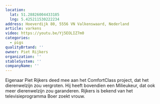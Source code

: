 ```yaml
---
location:
  lat: 51.28826004433185
  lng: 5.425211530222234
address: Hoeverdijk 80, 5556 VN Valkenswaard, Nederland
article: varkens
video: https://youtu.be/Yj5EOLIZ7m0
categories:
  - pigs
qualityBrtand: ''
owner: Piet Rijkers
organization: ''
stableSystem: ''
companyName: ''
---
```

Eigenaar Piet Rijkers deed mee aan het ComfortClass project, dat het dierenwelzijn zou vergroten. Hij heeft bovendien een Milieukeur, dat ook meer dierenwelzijn zou garanderen. Rijkers is bekend van het televisieprogramma Boer zoekt vrouw.